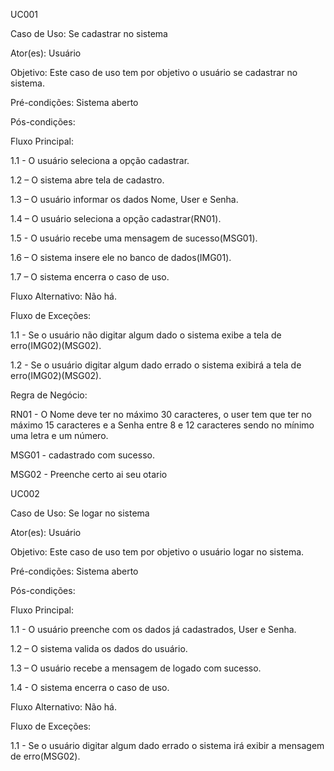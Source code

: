 UC001

Caso de Uso: Se cadastrar no sistema

Ator(es): Usuário

Objetivo: Este caso de uso tem por objetivo o usuário se cadastrar no sistema.

Pré-condições: Sistema aberto

Pós-condições:

Fluxo Principal:

1.1 - O usuário seleciona a opção cadastrar.

1.2 – O sistema abre tela de cadastro.

1.3 – O usuário informar os dados Nome, User e Senha.

1.4 – O usuário seleciona a opção cadastrar(RN01).

1.5 - O usuário recebe uma mensagem de sucesso(MSG01).

1.6 – O sistema insere ele no banco de dados(IMG01).

1.7 – O sistema encerra o caso de uso.

Fluxo Alternativo:
Não há.


Fluxo de Exceções:

1.1 - Se o usuário não digitar algum dado o sistema exibe a tela de erro(IMG02)(MSG02).

1.2 - Se o usuário digitar algum dado errado o sistema exibirá a tela de erro(IMG02)(MSG02).

Regra de Negócio:

RN01 - O Nome deve ter no máximo 30 caracteres, o user tem que ter no máximo 15 caracteres e a Senha entre 8 e 12 caracteres sendo no mínimo uma letra e um número.

MSG01 - cadastrado com sucesso.

MSG02 - Preenche certo ai seu otario


UC002

Caso de Uso: Se logar no sistema

Ator(es): Usuário

Objetivo: Este caso de uso tem por objetivo o usuário logar no sistema.

Pré-condições: Sistema aberto

Pós-condições:

Fluxo Principal:

1.1 - O usuário preenche com os dados já cadastrados, User e Senha.

1.2 – O sistema valida os dados do usuário.

1.3 – O usuário recebe a mensagem de logado com sucesso.

1.4 - O sistema encerra o caso de uso.

Fluxo Alternativo:
Não há.

Fluxo de Exceções:

1.1 - Se o usuário digitar algum dado errado o sistema irá exibir a mensagem de erro(MSG02).

